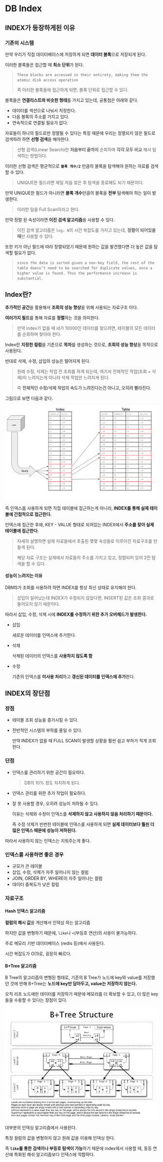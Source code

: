 # DB Index

## INDEX가 등장하게된 이유

### 기존의 시스템

만약 우리가 직접 데이터베이스에 저장하게 되면 **데이터 블록**으로 저장되게 된다.

이러한 블록들은 접근할 때 **최소 단위**가 된다.

> `These blocks are accessed in their entirety, making them the atomic disk access operation`
>
> 즉 이러한 블록들에 접근하게 되면, 블록 단위로 접근할 수 있다.

블록들은 **연결리스트와 비슷한 형태**를 가지고 있는데, 공통점은 아래와 같다.

- 데이터를 섹션으로 나눠서 저장한다.
- 다음 블록의 주소를 가지고 있다.
- 연속적으로 연결될 필요가 없다.



자료들이 하나의 필드로만 정렬될 수 있다는 특징 때문에 우리는 정렬되지 않은 필드로 검색하려 하면 **선형 검색**을 해야한다.

> 선형 검색(Linear Search)란 **처음부터 끝까지** 순회하며 **각각 모두 비교** 해서 탐색하는 방법이다.

이러한 선형 검색은 평균적으로 **`블록 개수/2`** 만큼의 블록을 탐색해야 원하는 자료를 검색할 수 있다.

> UNIQUE한 필드라면 제일 처음 찾은 후 탐색을 종료해도 되기 때문이다.

만약 UNIQUE한 필드가 아니라면 **블록 개수**만큼의 블록을 **전부** 탐색해야 하는 일이 발생한다.

> 이러한 일을 Full Scan이라고 한다.



만약 정렬 된 속성이라면 **이진 검색 알고리즘**을 사용할 수 있다.

> 이진 검색 알고리즘은 `log₂ N`의 시간 복잡도를 가지고 있는데, **정렬이 되어있을 때**만 사용할 수 있다.

또한 키가 아닌 필드에 따라 정렬되었기 때문에 원하는 값을 발견했다면 더 높은 값을 탐색할 필요가 없다.

> `since the data is sorted given a non-key field, the rest of the table doesn’t need to be searched for duplicate values, once a higher value is found. Thus the performance increase is substantial.`



## Index란?

**추가적인 공간**을 활용해서 **조회의 성능 향상**을 위해 사용되는 자료구조 이다.

**여러가지 필드**를 통해 자료를 **정렬**하는 것을 의미한다.

> 만약 index가 없을 때 id가 10000인 데이터를 찾으려면, 테이블의 모든 데이터를 순회하며 찾아야 한다.



Index란 **지정한 컬럼**을 기준으로 **목차**를 생성하는 것으로, **조회의 성능 향상**을 목적으로 사용된다.

반대로 삭제, 수정, 삽입의 성능은 떨어지게 된다.

> 원래 수정, 삭제는 작업 전 조회를 하게 되는데, 여기서 전체적인 작업(조회 + 삭제)이 느려지는게 아니라 삭제 작업만 느려지게 된다.
>
> 즉 **전체적인 수정/삭제 작업의 속도가 느려진다는건 아니고, 오히려 빨라진다.**



그림으로 보면 다음과 같다.

![index_basic](.\images\index_basic.jpg)

즉 인덱스를 사용하게 되면 직접 테이블에 접근하는게 아니라, **INDEX를 통해 실제 테이블에 간접적으로 접근한다.**

인덱스에 접근한 후에, KEY - VALUE 형태로 되어있는 INDEX에서 **주소를 찾아 실제 테이블에 접근한다.**



> 자세히 설명하면 실제 자료들에서 추출된 몇몇 속성들로 이루어진 자료구조를 만들게 된다.
>
> 해당 자료 구조는 실제에서 자료들의 주소를 가지고 있고, 정렬되어 있어 2진 탐색을 할 수 있다.



#### 성능이 느려지는 이유

DBMS가 조회를 사용하려 하면 INDEX를 항상 최신 상태로 유지해야 한다.

> 삽입이 일어났는데 INDEX가 수정되지 않았다면, INSERT된 값은 조회 결과로 들어오지 않기 때문이다.

따라서 삽입, 수정, 삭제 시에 **INDEX를 수정하기 위한 추가 오버헤드가 발생한다.**

- 삽입

  새로운 데이터를 인덱스에 추가한다.

- 삭제

  삭제된 데이터의 인덱스를 **사용하지 않도록 함**

- 수정

  기존의 인덱스를 **미사용 처리**하고 **갱신된 데이터를 인덱스에 추가**한다.



## INDEX의 장단점

### 장점

- 테이블 조회 성능을 증가시킬 수 있다.

- 전반적인 시스템의 부하를 줄일 수 있다.

  만약 INDEX가 없을 때 FULL SCAN이 발생할 상황을 훨씬 쉽고 부하가 적게 조회한다.

### 단점

- 인덱스를 관리하기 위한 공간이 필요하다.

  > DB의 10% 정도 차지하게 된다.

- 인덱스 관리를 위한 추가 작업이 필요하다.

- 잘 못 사용할 경우, 오히려 성능이 저하될 수 있다.

  이유는 삭제와 수정이 인덱스를 **삭제하지 않고 사용하지 않음 처리하기 때문이다.**

  즉 수정 삭제가 빈번한 테이블에 인덱스를 사용하게 되면 **실제 데이터보다 훨씬 더 많은 인덱스 때문에 성능이 저하된다.**

따라서 사용하지 않는 인덱스는 지워주는게 좋다.



### 인덱스를 사용하면 좋은 경우

- 규모가 큰 테이블
- 삽입, 수정, 삭제가 자주 일어나지 않는 컬럼
- JOIN, ORDER BY, WHERE이 자주 일어나는 컬럼
- 데이터 중복도가 낮은 컬럼



### 자료구조

#### Hash 인덱스 알고리즘

**컬럼의 해시 값**을 계산해서 인덱싱 하는 알고리즘

하지만 값을 변형하기 때문에, `like`나 `<`(부등호 연산)의 사용이 불가능하다.

주로 메모리 기반 데이터베이스 (redis 등)에서 사용된다.

시간 복잡도가 O(1)로, 굉장히 빠르다.



#### B+Tree 알고리즘

B Tree의 알고리즘의 변형된 형태로, 기존의 B Tree가 노드에 key와 value를 저장했던 것에 반해 B+Tree는 **노드에 key만 담아두고, value는 저장하지 않는다.**

오직 리프 노드에만 데이터를 저장하기 때문에 메모리를 더 확보할 수 있고, 더 많은 key들을 수용할 수 있다는 장점이 있다.



<img src=".\images\bplustree.jpg" alt="bplus" style="zoom: 80%;" />

대부분의 인덱싱 알고리즘에서 사용된다.

특정 컬럼의 값을 변형하지 않고 원래 값을 이용해 인덱싱 한다.

즉 **`like`를 통한 검색이나 부등호 탐색이 가능**하기 때문에 index에서 사용할 때, 동등 연산에 특화된 해쉬 알고리즘보다 인덱스에 적합하다.
